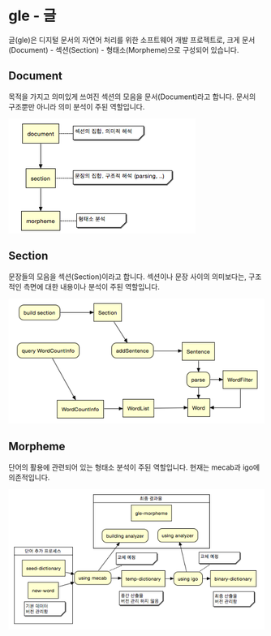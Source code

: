# gle - 글

글(gle)은 디지털 문서의 자연어 처리를 위한 소프트웨어 개발 프로젝트로, 크게 문서(Document) - 섹션(Section) - 형태소(Morpheme)으로 구성되어 있습니다.

## Document
목적을 가지고 의미있게 쓰여진 섹션의 모음을 문서(Document)라고 합니다. 문서의 구조뿐만 아니라 의미 분석이 주된 역할입니다.

<img src="https://raw.githubusercontent.com/poksion/gle/master/document.png" />

## Section
문장들의 모음을 섹션(Section)이라고 합니다. 섹션이나 문장 사이의 의미보다는, 구조적인 측면에 대한 내용이나 분석이 주된 역할입니다.

<img src="https://raw.githubusercontent.com/poksion/gle/master/section.png" />

## Morpheme
단어의 활용에 관련되어 있는 형태소 분석이 주된 역할입니다. 현재는 mecab과 igo에 의존적입니다.

<img src="https://raw.githubusercontent.com/poksion/gle/master/morpheme.png" />